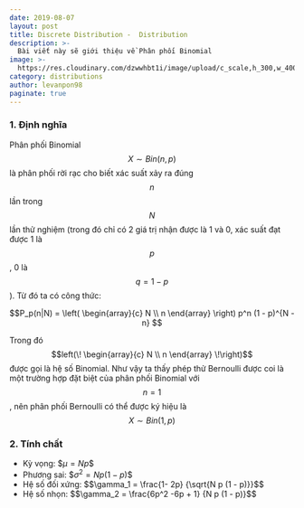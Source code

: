 ```yaml
---
date: 2019-08-07
layout: post
title: Discrete Distribution -  Distribution
description: >-
  Bài viết này sẽ giới thiệu về Phân phối Binomial
image: >-
  https://res.cloudinary.com/dzwwhbt1i/image/upload/c_scale,h_300,w_400/v1569262338/poisson_kecvc9.png
category: distributions
author: levanpon98
paginate: true
---
```


### 1. Định nghĩa

Phân phối Binomial $$X \sim Bin(n, p)$$ là phân phối rời rạc cho biết xác suất xảy ra đúng $$n$$ lần trong $$N$$ lần thử nghiệm (trong đó chỉ có 2 giá trị nhận được là 1 và 0, xác suất đạt được 1 là $$p$$, 0 là $$q = 1 - p$$). Từ đó ta có công thức:

$$P_p(n|N) = \left(
    \begin{array}{c}
      N \\
      n
    \end{array}
    \right) p^n (1 - p)^{N - n} $$

Trong đó $$left(\!
    \begin{array}{c}
      N \\
      n
    \end{array}
  \!\right)$$ được gọi là hệ số Binomial. Như vậy ta thấy phép thử Bernoulli được coi là một trường hợp đặt biệt của phân phối Binomial với $$n = 1$$, nên phân phối Bernoulli có thể được ký hiệu là $$X \sim Bin(1, p)$$

### 2. Tính chất

- Kỳ vọng: \$$\mu = Np$$
- Phương sai: \$$\sigma^2 = Np(1 - p)$$
- Hệ số đối xứng: \$$\gamma_1 = \frac{1- 2p} {\sqrt{N p (1 - p)}}$$
- Hệ số nhọn: \$$\gamma_2 = \frac{6p^2 -6p + 1} {N p (1 - p)}$$